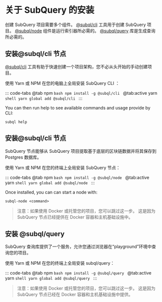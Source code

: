 # 关于 SubQuery 的安装

创建 SubQuery 项目需要多个组件。 [@subql/cli](https://github.com/subquery/subql/tree/docs-new-section/packages/cli) 工具用于创建 SubQuery 项目。 [@subql/node](https://github.com/subquery/subql/tree/docs-new-section/packages/node) 组件是运行索引器所必需的。 [@subql/query](https://github.com/subquery/subql/tree/docs-new-section/packages/query) 库是生成查询所必需的。

## 安装@subql/cli 节点

[@subql/cli](https://github.com/subquery/subql/tree/docs-new-section/packages/cli) 工具有助于快速创建一个项目架构，您不必从头开始的手动创建项目。

使用 Yarn 或 NPM 在您的电脑上全局安装 SubQuery CLI ：

::: code-tabs @tab npm `bash npm install -g @subql/cli `
@tab:active yarn `shell yarn global add @subql/cli ` :::

You can then run help to see available commands and usage provide by CLI:

```shell
subql help
```

## 安装@subql/cli 节点

SubQuery 节点能够从 SubQuery 项目提取基于底层的区块链数据并将其保存到 Postgres 数据库。

使用 Yarn 或 NPM 在您的终端上全局安装 SubQuery 节点：

::: code-tabs @tab npm `bash npm install -g @subql/node `
@tab:active yarn `shell yarn global add @subql/node ` :::

Once installed, you can can start a node with:

```shell
subql-node <command>
```

> 注意：如果使用 Docker 或托管您的项目，您可以跳过这一步。 这是因为 SubQuery 节点已经提供在 Docker 容器和主机基础设施中。

## 安装 @subql/query

SubQuery 查询库提供了一个服务，允许您通过浏览器在“playground”环境中查询您的项目。

使用 Yarn 或 NPM 在您的终端上全局安装 subql/query：

::: code-tabs @tab npm `bash npm install -g @subql/query `
@tab:active yarn `shell yarn global add @subql/query ` :::

> 注意：如果使用 Docker 或托管您的项目，您可以跳过这一步。 这是因为 SubQuery 节点已经在 Docker 容器和主机基础设施中提供。
